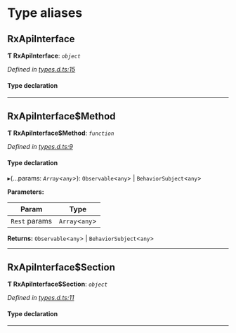 

# Type aliases

<a id="rxapiinterface"></a>

##  RxApiInterface

**Ƭ RxApiInterface**: *`object`*

*Defined in [types.d.ts:15](https://github.com/polkadot-js/api/blob/e8c834f/packages/api-rx/src/types.d.ts#L15)*

#### Type declaration

___
<a id="rxapiinterface_method"></a>

##  RxApiInterface$Method

**Ƭ RxApiInterface$Method**: *`function`*

*Defined in [types.d.ts:9](https://github.com/polkadot-js/api/blob/e8c834f/packages/api-rx/src/types.d.ts#L9)*

#### Type declaration
▸(...params: *`Array`<`any`>*):  `Observable`<`any`> &#124; `BehaviorSubject`<`any`>

**Parameters:**

| Param | Type |
| ------ | ------ |
| `Rest` params | `Array`<`any`> |

**Returns:**  `Observable`<`any`> &#124; `BehaviorSubject`<`any`>

___
<a id="rxapiinterface_section"></a>

##  RxApiInterface$Section

**Ƭ RxApiInterface$Section**: *`object`*

*Defined in [types.d.ts:11](https://github.com/polkadot-js/api/blob/e8c834f/packages/api-rx/src/types.d.ts#L11)*

#### Type declaration

[index: `string`]: [RxApiInterface$Method](_types_d_.md#rxapiinterface_method)

___


